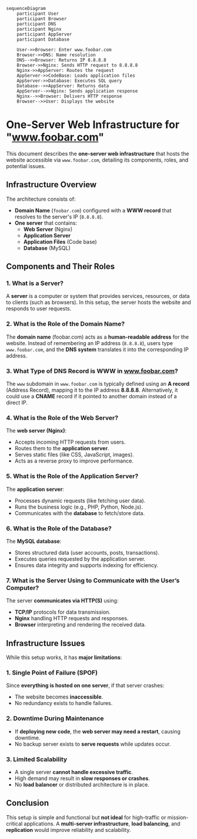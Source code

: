 ```mermaid
sequenceDiagram
    participant User
    participant Browser
    participant DNS
    participant Nginx
    participant AppServer
    participant Database
    
    User->>Browser: Enter www.foobar.com
    Browser->>DNS: Name resolution
    DNS-->>Browser: Returns IP 8.8.8.8
    Browser->>Nginx: Sends HTTP request to 8.8.8.8
    Nginx->>AppServer: Routes the request
    AppServer->>CodeBase: Loads application files
    AppServer->>Database: Executes SQL query
    Database-->>AppServer: Returns data
    AppServer-->>Nginx: Sends application response
    Nginx-->>Browser: Delivers HTTP response
    Browser-->>User: Displays the website
````

# One-Server Web Infrastructure for "www.foobar.com"

This document describes the **one-server web infrastructure** that hosts the website accessible via `www.foobar.com`, detailing its components, roles, and potential issues.

## Infrastructure Overview
The architecture consists of:
- **Domain Name** (`foobar.com`) configured with a **WWW record** that resolves to the server's IP (`8.8.8.8`).
- **One server** that contains:
  - **Web Server** (Nginx)
  - **Application Server**
  - **Application Files** (Code base)
  - **Database** (MySQL)

## Components and Their Roles

### 1. What is a Server?
A **server** is a computer or system that provides services, resources, or data to clients (such as browsers). In this setup, the server hosts the website and responds to user requests.

### 2. What is the Role of the Domain Name?
The **domain name** (foobar.com) acts as a **human-readable address** for the website. Instead of remembering an IP address (`8.8.8.8`), users type `www.foobar.com`, and the **DNS system** translates it into the corresponding IP address.

### 3. What Type of DNS Record is WWW in www.foobar.com?
The `www` subdomain in `www.foobar.com` is typically defined using an **A record** (Address Record), mapping it to the IP address **8.8.8.8**. Alternatively, it could use a **CNAME** record if it pointed to another domain instead of a direct IP.

### 4. What is the Role of the Web Server?
The **web server (Nginx)**:
- Accepts incoming HTTP requests from users.
- Routes them to the **application server**.
- Serves static files (like CSS, JavaScript, images).
- Acts as a reverse proxy to improve performance.

### 5. What is the Role of the Application Server?
The **application server**:
- Processes dynamic requests (like fetching user data).
- Runs the business logic (e.g., PHP, Python, Node.js).
- Communicates with the **database** to fetch/store data.

### 6. What is the Role of the Database?
The **MySQL database**:
- Stores structured data (user accounts, posts, transactions).
- Executes queries requested by the application server.
- Ensures data integrity and supports indexing for efficiency.

### 7. What is the Server Using to Communicate with the User’s Computer?
The server **communicates via HTTP(S)** using:
- **TCP/IP** protocols for data transmission.
- **Nginx** handling HTTP requests and responses.
- **Browser** interpreting and rendering the received data.

## Infrastructure Issues

While this setup works, it has **major limitations**:

### 1. **Single Point of Failure (SPOF)**
Since **everything is hosted on one server**, if that server crashes:
- The website becomes **inaccessible**.
- No redundancy exists to handle failures.

### 2. **Downtime During Maintenance**
- If **deploying new code**, the **web server may need a restart**, causing downtime.
- No backup server exists to **serve requests** while updates occur.

### 3. **Limited Scalability**
- A single server **cannot handle excessive traffic**.
- High demand may result in **slow responses or crashes**.
- No **load balancer** or distributed architecture is in place.

## Conclusion
This setup is simple and functional but **not ideal** for high-traffic or mission-critical applications. A **multi-server infrastructure**, **load balancing**, and **replication** would improve reliability and scalability.

